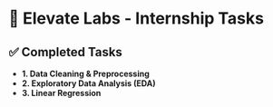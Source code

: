 # 🧪 Elevate Labs - Internship Tasks

## ✅ Completed Tasks

- **1. Data Cleaning & Preprocessing**
- **2. Exploratory Data Analysis (EDA)**
- **3. Linear Regression**